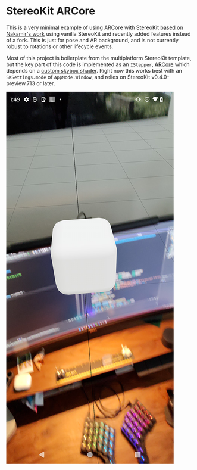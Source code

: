 # StereoKit ARCore

This is a very minimal example of using ARCore with StereoKit [based on Nakamir's work](https://github.com/Nakamir-Code/SKARCore/tree/develop/Examples/StereoKitTest/StereoKitTest_ARCore) using vanilla StereoKit and recently added features instead of a fork. This is just for pose and AR background, and is not currently robust to rotations or other lifecycle events.

Most of this project is boilerplate from the multiplatform StereoKit template, but the key part of this code is implemented as an `IStepper`, [ARCore](/ARCore.cs) which depends on a [custom skybox shader](/Assets/skyUnlitExternal.hlsl). Right now this works best with an `SKSettings.mode` of `AppMode.Window`, and relies on StereoKit v0.4.0-preview.713 or later.

![Screenshot of hello StereoKit in an ARCore session](/img/SKARCoreScreenshot.jpg)
